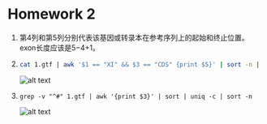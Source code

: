 # Homework 2

1. 第4列和第5列分别代表该基因或转录本在参考序列上的起始和终止位置。exon长度应该是$5-$4+1。

2. ```sh
   cat 1.gtf | awk '$1 == "XI" && $3 == "CDS" {print $5}' | sort -n | tail
   
   ```
   ![alt text](https://github.com/qingningmengguodong/bioinfo_tsinghua/edit/master/homework2/img/fig1.png "Fig 1")

3. ```shell
   grep -v "^#" 1.gtf | awk '{print $3}' | sort | uniq -c | sort -n
   ```
   ![alt text](https://github.com/qingningmengguodong/bioinfo_tsinghua/edit/master/homework2/img/fig2.png "Fig 2")

   
